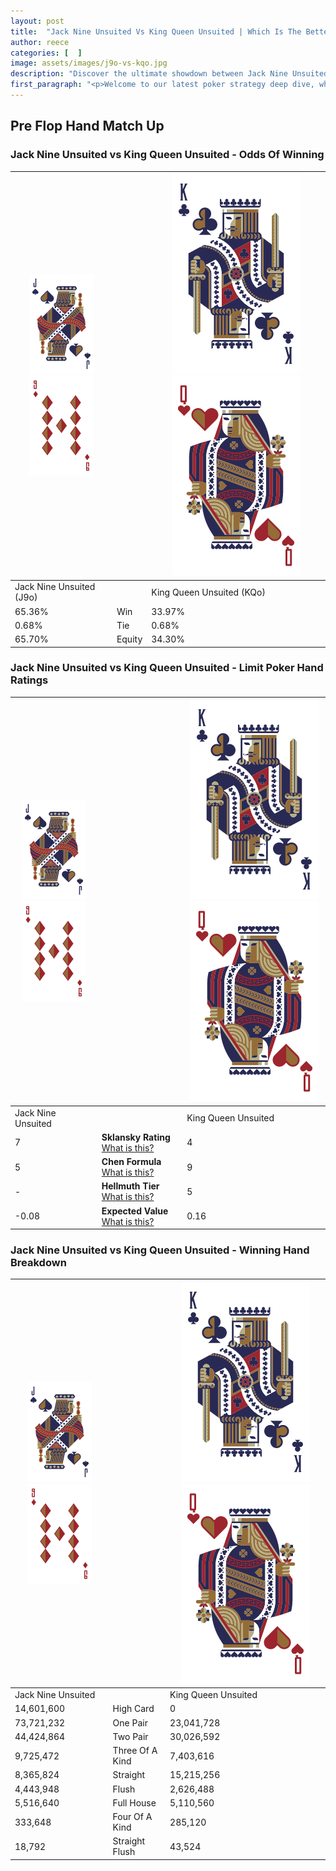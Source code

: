 ```yaml
---
layout: post
title:  "Jack Nine Unsuited Vs King Queen Unsuited | Which Is The Better Hand In Poker? A Complete Guide"
author: reece
categories: [  ]
image: assets/images/j9o-vs-kqo.jpg
description: "Discover the ultimate showdown between Jack Nine Unsuited and King Queen Unsuited in poker! Uncover the odds, strategies, and scenarios where one hand triumphs over the other. Get ready to up your poker game with this thrilling analysis."
first_paragraph: "<p>Welcome to our latest poker strategy deep dive, where we're pitting two distinct hands against each other in a high-stakes showdown: Jack Nine Unsuited vs King Queen Unsuited.</p><p>In the dynamic world of poker, every decision counts, and knowing which hand holds the upper hand is key to your success at the table.</p><p>In this article, we'll dissect these two hands, explore the scenarios where one dominates the other, and equip you with the knowledge to make strategic choices that can tip the odds in your favor.</p><p>Get ready to unravel the intriguing dynamics of these poker hands and elevate your game to new heights.</p>"
---
```




[comment]: # (sp0)

## Pre Flop Hand Match Up

<div class="table hand-ratings" markdown="1"> 



### Jack Nine Unsuited vs King Queen Unsuited - Odds Of Winning


    
| ![image info](assets/images/hand1/J.png) ![image info](assets/images/hand1/9o.png) |  | ![image info](assets/images/hand2/K.png) ![image info](assets/images/hand2/Qo.png) |
| -------- | -------- | -------- |
| Jack Nine Unsuited (J9o) |  | King Queen Unsuited (KQo) |
| 65.36% | Win | 33.97% |
| 0.68% | Tie | 0.68% |
| 65.70% | Equity | 34.30% |




[comment]: # (sp1)



### Jack Nine Unsuited vs King Queen Unsuited - Limit Poker Hand Ratings


    
| ![image info](assets/images/hand1/J.png) ![image info](assets/images/hand1/9o.png) |  | ![image info](assets/images/hand2/K.png) ![image info](assets/images/hand2/Qo.png) |
| -------- | -------- | -------- |
| Jack Nine Unsuited |  | King Queen Unsuited |
| 7 | **Sklansky Rating** [What is this?](/sklansky-rating-explained) | 4 |
| 5 | **Chen Formula** [What is this?](/chen-formula-explained) | 9 |
| - | **Hellmuth Tier** [What is this?](/Hellmuth-tier-explained) | 5 |
| -0.08 | **Expected Value** [What is this?](/expected-value-explained) | 0.16 |




[comment]: # (sp2)



### Jack Nine Unsuited vs King Queen Unsuited - Winning Hand Breakdown


    
| ![image info](assets/images/hand1/J.png) ![image info](assets/images/hand1/9o.png) |  | ![image info](assets/images/hand2/K.png) ![image info](assets/images/hand2/Qo.png) |
| -------- | -------- | -------- |
| Jack Nine Unsuited |  | King Queen Unsuited |
| 14,601,600 | High Card | 0 |
| 73,721,232 | One Pair | 23,041,728 |
| 44,424,864 | Two Pair | 30,026,592 |
| 9,725,472 | Three Of A Kind | 7,403,616 |
| 8,365,824 | Straight | 15,215,256 |
| 4,443,948 | Flush | 2,626,488 |
| 5,516,640 | Full House | 5,110,560 |
| 333,648 | Four Of A Kind | 285,120 |
| 18,792 | Straight Flush | 43,524 |




[comment]: # (sp3)



</div>

[comment]: # (sp4)



[comment]: # (sp5)

